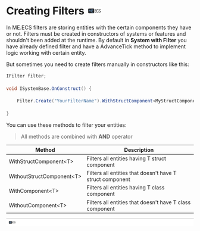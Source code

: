 # Creating Filters [![](Logo-Tiny.png)](/../../#glossary)
In ME.ECS filters are storing entities with the certain components they have or not.
Filters must be created in constructors of systems or features and shouldn't been added at the runtime.
By default in **System with Filter** you have already defined filter and have a AdvanceTick method to implement logic working with certain entity.

But sometimes you need to create filters manually in constructors like this:
```csharp
IFilter filter;

void ISystemBase.OnConstruct() {

    Filter.Create("YourFilterName").WithStructComponent<MyStructComponent>().WithoutComponent<MyComponent>().Push(ref this.filter);

}
```

You can use these methods to filter your entities:
> All methods are combined with **AND** operator

| Method | Description |
| ----- | ----- |
| WithStructComponent\<T\> | Filters all entities having T struct component |
| WithoutStructComponent\<T\> | Filters all entities that doesn't have T struct component |
| WithComponent\<T\> | Filters all entities having T class component |
| WithoutComponent\<T\> | Filters all entities that doesn't have T class component |

[![](Footer.png)](/../../#glossary)
